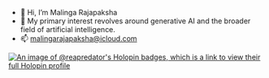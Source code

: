 - 👋 Hi, I’m Malinga Rajapaksha
- 👀 My primary interest revolves around generative AI and the broader field of artificial intelligence. 
- 📫 malingarajapaksha@icloud.com

[![An image of @reapredator's Holopin badges, which is a link to view their full Holopin profile](https://holopin.me/reapredator)](https://holopin.io/@reapredator)
